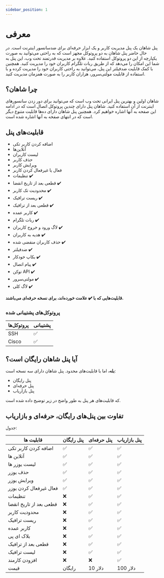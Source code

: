 ```yaml
---
sidebar_position: 1
---
```


# معرفی

پنل شاهان یک پنل مدیریت کاربر و یک ابزار حرفه‌ای برای ضدسانسور اینترنت است. در حال حاضر پنل شاهان به دو پروتوکل مجهز است که به راحتی می‌توانید به صورت یکپارچه از این دو پروتوکل استفاده کنید. علاوه بر مدیریت قدرتمند تحت وب، این پنل به شما این امکان را می‌دهد که از طریق ربات تلگرام کاربران خود را مدیریت کنید. همچنین با کمک قابلیت ضدفیلتر این پنل، می‌توانید به راحتی کاربران خود را مدیریت کرده و با استفاده از قابلیت مولتی‌سرور، هزاران کاربر را به صورت همزمان مدیریت کنید.

## چرا شاهان؟

شاهان اولین و بهترین پنل ایرانی تحت وب است که می‌توانید برای دور زدن سانسورهای اینترنت از آن استفاده کنید. شاهان پنل دارای چندین پروتوکل اتصال است که در ادامه این صفحه به آنها اشاره خواهیم کرد. همچنین پنل شاهان دارای ده‌ها قابلیت متنوع دیگر است که در انتهای صفحه به آنها اشاره شده است.

## قابلیت‌های پنل

- اضافه کردن کاربر تکی
- آنلاین‌ها
- لیست کاربران
- حذف کاربر
- ویرایش کاربر
- فعال یا غیرفعال کردن کاربر
- تنظیمات ✔️
- قطعی بعد از تاریخ انقضا ✔️
- محدودیت تک کاربر ✔️
- ریست ترافیک ✔️
- قطعی بعد از ترافیک ✔️
- کاربر عمده ✔️
- ربات تلگرام ✔️
- لاگ ورود و خروج کاربران ✔️
- هدیه به کاربران ✔️
- حذف کاربران منقضی شده ✔️
- ضدفیلتر ✔️
- بکاپ خودکار ✔️
- پیام اتصال ✔️
- توکن API ✔️
- مولتی‌سرور ✔️
- لاگ کلی ✔️

**قابلیت‌هایی که با ✔️ علامت خورده‌اند، برای نسخه حرفه‌ای می‌باشند.**

### پروتوکل‌های پشتیبانی شده

| پروتوکل‌ها | پشتیبانی |
|-------------|-----------|
| SSH         | ✅       |
| Cisco       | ✅       |

## آیا پنل شاهان رایگان است؟

**بله،** اما با قابلیت‌های محدود. پنل شاهان دارای سه نسخه است:
- پنل رایگان
- پنل حرفه‌ای
- پنل بازاریاب

که قابلیت‌های هر پنل به طور واضح در زیر توضیح داده شده است.

## تفاوت بین پنل‌های رایگان، حرفه‌ای و بازاریاب

جدول: 

| قابلیت ها                   | پنل رایگان  | پنل حرفه‌ای | پنل بازاریاب |
| ---------------------------- | ------------- | -------------- | --------------- |
| اضافه کردن کاربر تکی       | ✅           | ✅            | ✅            |
| آنلاین ها                   | ✅           | ✅            | ✅            |
| لیست یوزر ها                | ✅           | ✅            | ✅            |
| حذف یوزر                    | ✅           | ✅            | ✅            |
| ویرایش یوزر                 | ✅           | ✅            | ✅            |
| فعال غیرفعال کردن یوزر    | ✅           | ✅            | ✅            |
| تنظیمات                      | ❌           | ✅            | ✅            |
| قطعی بعد از تاریخ انقضا    | ❌           | ✅            | ✅            |
| محدودیت کاربر              | ❌           | ✅            | ✅            |
| ریست ترافیک                | ❌           | ✅            | ✅            |
| کاربر عمده                  | ❌           | ✅            | ✅            |
| بلاک ای پی                   | ❌           | ✅            | ✅            |
| قطعی بعد از ترافیک          | ❌           | ✅            | ✅            |
| لیست ترافیک                | ❌           | ✅            | ✅            |
| افزودن کارمند              | ❌           | ❌            | ✅            |
| قیمت                          | رایگان     | 10 دلار      | 100 دلار     |
